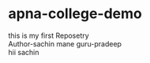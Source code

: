 # apna-college-demo
this is my first Reposetry <br>
Author-sachin mane
guru-pradeep
<br> hii sachin
